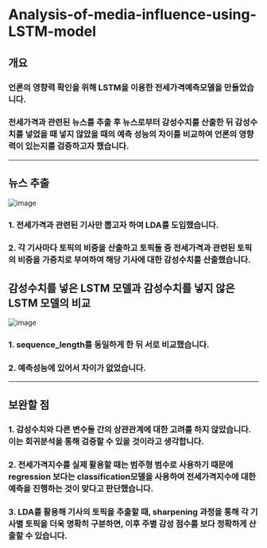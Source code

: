 # Analysis-of-media-influence-using-LSTM-model

## 개요
### 언론의 영향력 확인을 위해 LSTM을 이용한 전세가격예측모델을 만들었습니다.
### 전세가격과 관련된 뉴스를 추출 후 뉴스로부터 감성수치를 산출한 뒤 감성수치를 넣었을 때 넣지 않았을 때의 예측 성능의 차이를 비교하여 언론의 영향력이 있는지를 검증하고자 했습니다.
---

## 뉴스 추출
![image](https://github.com/user-attachments/assets/f29a0845-d5b6-40bd-acbb-fa85f7f55da8)

### 1. 전세가격과 관련된 기사만 뽑고자 하여 LDA를 도입했습니다.
### 2. 각 기사마다 토픽의 비중을 산출하고 토픽들 중 전세가격과 관련된 토픽의 비중을 가중치로 부여하여 해당 기사에 대한 감성수치를 산출했습니다.

## 감성수치를 넣은 LSTM 모델과 감성수치를 넣지 않은 LSTM 모델의 비교

![image](https://github.com/user-attachments/assets/d31fe16b-190a-4ebf-87fe-77fbf8a7870c)

### 1. sequence_length를 동일하게 한 뒤 서로 비교했습니다.
### 2. 예측성능에 있어서 차이가 없었습니다.
---

## 보완할 점

### 1. 감성수치와 다른 변수들 간의 상관관계에 대한 고려를 하지 않았습니다. 이는 회귀분석을 통해 검증할 수 있을 것이라고 생각합니다.
### 2. 전세가격지수를 실제 활용할 때는 범주형 범수로 사용하기 때문에 regression 보다는 classification모델을 사용하여 전세가격지수에 대한 예측을 진행하는 것이 맞다고 판단했습니다.
### 3. LDA를 활용해 기사의 토픽을 추출할 때, sharpening 과정을 통해 각 기사별 토픽을 더욱 명확히 구분하면, 이후 주별 감성 점수를 보다 정확하게 산출할 수 있습니다.
